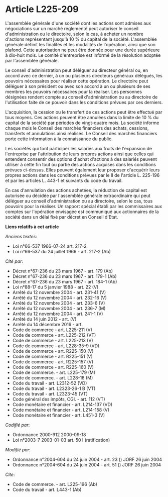 # Article L225-209

L'assemblée générale d'une société dont les actions sont admises aux négociations sur un marché réglementé peut autoriser le
conseil d'administration ou le directoire, selon le cas, à acheter un nombre d'actions représentant jusqu'à 10 % du capital
de la société. L'assemblée générale définit les finalités et les modalités de l'opération, ainsi que son plafond. Cette
autorisation ne peut être donnée pour une durée supérieure à dix-huit mois. Le comité d'entreprise est informé de la
résolution adoptée par l'assemblée générale.

Le conseil d'administration peut déléguer au directeur général ou, en accord avec ce dernier, à un ou plusieurs directeurs
généraux délégués, les pouvoirs nécessaires pour réaliser cette opération. Le directoire peut déléguer à son président ou
avec son accord à un ou plusieurs de ses membres les pouvoirs nécessaires pour la réaliser. Les personnes désignées rendent
compte au conseil d'administration ou au directoire de l'utilisation faite de ce pouvoir dans les conditions prévues par ces
derniers.

L'acquisition, la cession ou le transfert de ces actions peut être effectué par tous moyens. Ces actions peuvent être
annulées dans la limite de 10 % du capital de la société par périodes de vingt-quatre mois. La société informe chaque mois le
Conseil des marchés financiers des achats, cessions, transferts et annulations ainsi réalisés. Le Conseil des marchés
financiers porte cette information à la connaissance du public.

Les sociétés qui font participer les salariés aux fruits de l'expansion de l'entreprise par l'attribution de leurs propres
actions ainsi que celles qui entendent consentir des options d'achat d'actions à des salariés peuvent utiliser à cette fin
tout ou partie des actions acquises dans les conditions prévues ci-dessus. Elles peuvent également leur proposer d'acquérir
leurs propres actions dans les conditions prévues par le II de l'article L. 225-196 et par les articles L. 443-1 et suivants
du code du travail.

En cas d'annulation des actions achetées, la réduction de capital est autorisée ou décidée par l'assemblée générale
extraordinaire qui peut déléguer au conseil d'administration ou au directoire, selon le cas, tous pouvoirs pour la réaliser.
Un rapport spécial établi par les commissaires aux comptes sur l'opération envisagée est communiqué aux actionnaires de la
société dans un délai fixé par décret en Conseil d'Etat.

**Liens relatifs à cet article**

_Anciens textes_:

  - Loi n°66-537 1966-07-24 art. 217-2
  - Loi n°66-537 du 24 juillet 1966 - art. 217-2 (Ab)

_Cité par_:

  - Décret n°67-236 du 23 mars 1967 - art. 179 (Ab)
  - Décret n°67-236 du 23 mars 1967 - art. 179-1 (Ab)
  - Décret n°67-236 du 23 mars 1967 - art. 184-1 (Ab)
  - Loi n°88-17 du 5 janvier 1988 - art. 22 (V)
  - Arrêté du 12 novembre 2004 - art. 231-41 (V)
  - Arrêté du 12 novembre 2004 - art. 232-16 (V)
  - Arrêté du 12 novembre 2004 - art. 233-6 (V)
  - Arrêté du 12 novembre 2004 - art. 236-7 (M)
  - Arrêté du 12 novembre 2004 - art. 241-1 (V)
  - Arrêté du 14 juin 2012 - art. (V)
  - Arrêté du 14 décembre 2016 - art.
  - Code de commerce - art. L225-211 (V)
  - Code de commerce - art. L225-212 (VT)
  - Code de commerce - art. L225-213 (V)
  - Code de commerce - art. L228-35-9 (VD)
  - Code de commerce - art. R225-150 (V)
  - Code de commerce - art. R225-151 (V)
  - Code de commerce - art. R225-157 (V)
  - Code de commerce - art. R225-160 (V)
  - Code de commerce. - art. L225-179 (M)
  - Code de commerce. - art. L228-18 (M)
  - Code du travail - art. L2312-52 (VD)
  - Code du travail - art. L2323-26-1 B (VT)
  - Code du travail - art. L2323-45 (VT)
  - Code général des impôts, CGI. - art. 112 (VT)
  - Code monétaire et financier - art. L214-137 (VD)
  - Code monétaire et financier - art. L214-158 (V)
  - Code monétaire et financier - art. L451-3 (V)

_Codifié par_:

  - Ordonnance 2000-912 2000-09-18
  - Loi n°2003-7 2003-01-03 art. 50 I (ratification)

_Modifié par_:

  - Ordonnance n°2004-604 du 24 juin 2004 - art. 23 () JORF 26 juin 2004
  - Ordonnance n°2004-604 du 24 juin 2004 - art. 51 () JORF 26 juin 2004

_Cite_:

  - Code de commerce. - art. L225-196 (Ab)
  - Code du travail - art. L443-1 (Ab)
